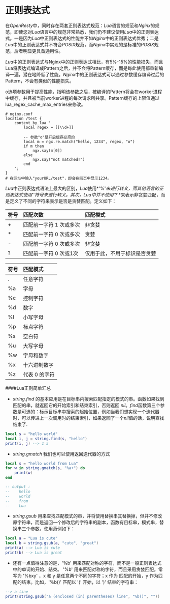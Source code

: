 # 正则表达式
在*OpenResty*中，同时存在两套正则表达式规范：*Lua*语言的规范和*Nginx*的规范，即使您对*Lua*语言中的规范非常熟悉，我们仍不建议使用*Lua*中的正则表达式。一是因为*Lua*中正则表达式的性能并不如*Nginx*中的正则表达式优秀；二是*Lua*中的正则表达式并不符合*POSIX*规范，而*Nginx*中实现的是标准的*POSIX*规范，后者明显更具备通用性。

*Lua*中的正则表达式与Nginx中的正则表达式相比，有5%-15%的性能损失，而且Lua将表达式编译成Pattern之后，并不会将Pattern缓存，而是每此使用都重新编译一遍，潜在地降低了性能。*Nginx*中的正则表达式可以通过参数缓存编译过后的Pattern，不会有类似的性能损失。

o选项参数用于提高性能，指明该参数之后，被编译的Pattern将会在worker进程中缓存，并且被当前worker进程的每次请求所共享。Pattern缓存的上限值通过lua_regex_cache_max_entries来修改。

```
# nginx.conf
location /test {
    content_by_lua '
        local regex = [[\\d+]]

        -- 参数"o"是开启缓存必须的
        local m = ngx.re.match("hello, 1234", regex, "o")  
        if m then
            ngx.say(m[0])
        else
            ngx.say("not matched!")
        end
    ';
}
# 在网址中输入"yourURL/test"，即会在网页中显示1234。
```

*Lua*中正则表达式语法上最大的区别，*Lua*使用*'%'*来进行转义，而其他语言的正则表达式使用*'\'*符号来进行转义。其次，*Lua*中并不使用*'?'*来表示非贪婪匹配，而是定义了不同的字符来表示是否是贪婪匹配。定义如下：

|符号 |匹配次数                   |匹配模式                      |
|:--- |:---|:---|
| + | 匹配前一字符 1 次或多次| 非贪婪                       |
| * | 匹配前一字符 0 次或多次| 贪婪                         |
| - | 匹配前一字符 0 次或多次| 非贪婪                       |
| ? | 匹配前一字符 0 次或1次 | 仅用于此，不用于标识是否贪婪 |

|符号|匹配模式     |
|:--- |:-------------|
| .  |任意字符     |
|%a  |字母         |
|%c  |控制字符     |
|%d  |数字         |
|%l  |小写字母     |
|%p  |标点字符     |
|%s  |空白符       |
|%u  |大写字母     |
|%w  |字母和数字   |
|%x  |十六进制数字 |
|%z  |代表 0 的字符|

####Lua正则简单汇总
-  *string.find* 的基本应用是在目标串内搜索匹配指定的模式的串。函数如果找到匹配的串，就返回它的开始索引和结束索引，否则返回 *nil*。*find*函数第三个参数是可选的：标示目标串中搜索的起始位置，例如当我们想实现一个迭代器时，可以传进上一次调用时的结束索引，如果返回了一个*nil*值的话，说明查找结束了.


```lua
local s = "hello world"
local i, j = string.find(s, "hello")
print(i, j) --> 1 5
```

- *string.gmatch* 我们也可以使用返回迭代器的方式

```lua
local s = "hello world from Lua"
for w in string.gmatch(s, "%a+") do  
    print(w)
end

-- output :
--    hello
--    world
--    from
--    Lua
```

-  *string.gsub* 用来查找匹配模式的串，并将使用替换串其替换掉，但并不修改原字符串，而是返回一个修改后的字符串的副本，函数有目标串，模式串，替换串三个参数，使用范例如下：

```lua
local a = "Lua is cute"
local b = string.gsub(a, "cute", "great")
print(a) --> Lua is cute
print(b) --> Lua is great
```

-  还有一点值得注意的是，'%b' 用来匹配对称的字符，而不是一般正则表达式中的单词的开始、结束。
'%b' 用来匹配对称的字符，而且采用贪婪匹配。常写为 '%bxy' ，x 和 y 是任意两个不同的字符；x 作为
匹配的开始，y 作为匹配的结束。比如，'%b()' 匹配以 '(' 开始，以 ')' 结束的字符串：

```lua
--> a line
print(string.gsub("a (enclosed (in) parentheses) line", "%b()", ""))
```
